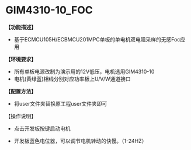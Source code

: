 # GIM4310-10_FOC

**【功能描述】**

- 基于ECMCU105H/ECBMCU201MPC单板的单电机双电阻采样的无感Foc应用

**【环境要求】**

- 所有单板电源改制为演示用的12V低压，电机选用GIM4310-10
- 电机(黄绿蓝)相线分别对应功率板上U/V/W通道接口

**【配置方法】**

- 将user文件夹替换原工程user文件夹即可

【操作说明】

- 点击开发板按键启动电机

- 开发板蓝色电位器，可以调节电机转动的快慢。（1-24HZ）